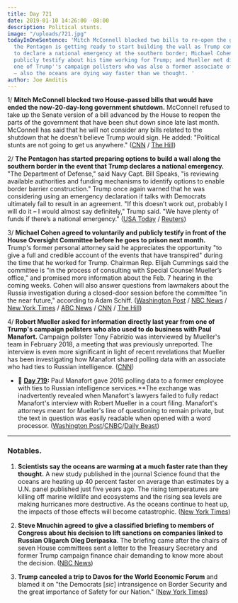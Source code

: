 ```yaml
---
title: Day 721
date: 2019-01-10 14:26:00 -08:00
description: Political stunts.
image: "/uploads/721.jpg"
todayInOneSentence: 'Mitch McConnell blocked two bills to re-open the government;
  the Pentagon is getting ready to start building the wall as Trump continues to threaten
  to declare a national emergency at the southern border; Michael Cohen agreed to
  publicly testify about his time working for Trump; and Mueller met directly with
  one of Trump''s campaign pollsters who was also a former associate of Paul Manafort
  — also the oceans are dying way faster than we thought. '
author: Joe Amditis
---
```


1/ **Mitch McConnell blocked two House-passed bills that would have ended the now-20-day-long government shutdown.** McConnell refused to take up the Senate version of a bill advanced by the House to reopen the parts of the government that have been shut down since late last month. McConnell has said that he will not consider any bills related to the shutdown that he doesn't believe Trump would sign. He added: "Political stunts are not going to get us anywhere." ([CNN](https://www.cnn.com/2019/01/10/politics/senate-blocks-vote-congress-shutdown/index.html) / [The Hill](https://thehill.com/homenews/senate/424730-mcconnell-blocks-house-bills-to-reopen-government))

2/ **The Pentagon has started preparing options to build a wall along the southern border in the event that Trump declares a national emergency.** "The Department of Defense," said Navy Capt. Bill Speaks, "is reviewing available authorities and funding mechanisms to identify options to enable border barrier construction." Trump once again warned that he was considering using an emergency declaration if talks with Democrats ultimately fail to result in an agreement. "If this doesn’t work out, probably I will do it – I would almost say definitely," Trump said. "We have plenty of funds if there’s a national emergency." ([USA Today](https://www.usatoday.com/story/news/politics/2019/01/10/shutdown-pentagon-confirms-its-preparing-build-border-wall/2536908002/) / [Reuters](https://www.reuters.com/article/us-usa-shutdown-idUSKCN1P416X))

3/ **Michael Cohen agreed to voluntarily and publicly testify in front of the House Oversight Committee before he goes to prison next month.** Trump's former personal attorney said he appreciates the opportunity "to give a full and credible account of the events that have transpired" during the time that he worked for Trump. Chairman Rep. Elijah Cummings said the committee is "in the process of consulting with Special Counsel Mueller’s office," and promised more information about the Feb. 7 hearing in the coming weeks. Cohen will also answer questions from lawmakers about the Russia investigation during a closed-door session before the committee "in the near future," according to Adam Schiff. ([Washington Post](http://www.washingtonpost.com/powerpost/michael-cohen-to-testify-publicly-before-house-panel-in-early-february/2019/01/10/6c0448f4-1516-11e9-90a8-136fa44b80ba_story.html) / [NBC News](https://www.cnbc.com/2019/01/10/ex-trump-lawyer-michael-cohen-to-testify-to-house-oversight-committee.html) / [New York Times](https://www.nytimes.com/2019/01/10/us/politics/michael-cohen-testify-trump-congress.html) / [ABC News](https://abcnews.go.com/Politics/trumps-lawyer-michael-cohen-testify-congress-february/story?id=60290630) / [CNN](https://www.cnn.com/2019/01/10/politics/michael-cohen-testify-congress/index.html) / [The Hill](https://thehill.com/homenews/administration/424794-michael-cohen-to-testify-publicly-before-congress))

4/ **Robert Mueller asked for information directly last year from one of Trump's campaign pollsters who also used to do business with Paul Manafort.** Campaign pollster Tony Fabrizio was interviewed by Mueller's team in February 2018, a meeting that was previously unreported. The interview is even more significant in light of recent revelations that Mueller has been investigating how Manafort shared polling data with an associate who had ties to Russian intelligence. ([CNN](https://www.cnn.com/2019/01/10/politics/robert-mueller-trump-pollster/index.html))

* 📌 **[Day 719](https://whatthefuckjusthappenedtoday.com/page/2/#2-paul-manafort-gave-2016-polling-da):** Paul Manafort gave 2016 polling data to a former employee with ties to Russian intelligence services.\*\*The exchange was inadvertently revealed when Manafort's lawyers failed to fully redact Manafort's interview with Robert Mueller in a court filing. Manafort's attorneys meant for Mueller's line of questioning to remain private, but the text in question was easily readable when opened with a word processor. ([Washington Post](https://www.washingtonpost.com/local/legal-issues/paul-manafort-shared-2016-polling-data-with-russian-employee-according-to-court-filing/2019/01/08/3f562ad8-12b0-11e9-803c-4ef28312c8b9_story.html)/[CNBC](https://www.cnbc.com/2019/01/08/mueller-accused-manafort-of-lying-about-sharing-polling-data-with-spy.html)/[Daily Beast](https://www.thedailybeast.com/manafort-suggests-he-gave-suspected-russian-spy-2016-polling-data))

---

### Notables.

1. **Scientists say the oceans are warming at a much faster rate than they thought.** A new study published in the journal Science found that the oceans are heating up 40 percent faster on average than estimates by a U.N. panel published just five years ago. The rising temperatures are killing off marine wildlife and ecosystems and the rising sea levels are making hurricanes more destructive. As the oceans continue to heat up, the impacts of those effects will become catastrophic. ([New York Times](https://www.nytimes.com/2019/01/10/climate/ocean-warming-climate-change.html))

2. **Steve Mnuchin agreed to give a classified briefing to members of Congress about his decision to lift sanctions on companies linked to Russian Oligarch Oleg Deripaska**. The briefing came after the chairs of seven House committees sent a letter to the Treasury Secretary and former Trump campaign finance chair demanding to know more about the decision. ([NBC News](https://www.nbcnews.com/politics/white-house/house-democrats-now-asking-questions-about-treasury-secretary-steven-mnuchin-n956766))

3. **Trump canceled a trip to Davos for the World Economic Forum** and blamed it on "the Democrats \[*sic*\] intransigence on Border Security and the great importance of Safety for our Nation." ([New York Times](https://www.nytimes.com/2019/01/10/us/politics/trump-davos-world-economic-forum.html))